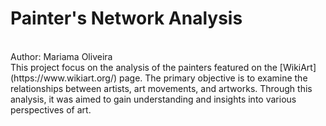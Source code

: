 # Painter's Network Analysis
</br>
Author: Mariama Oliveira
</br>
This project focus on the analysis of the painters featured on the [WikiArt](https://www.wikiart.org/) page. The primary objective is to examine the relationships between artists, art movements, and artworks. Through this analysis, it was aimed to gain understanding and insights into various perspectives of art.